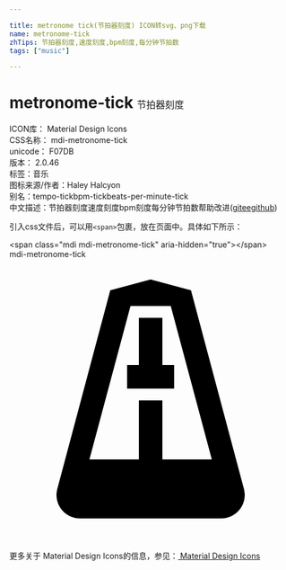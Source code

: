 ```yaml
---

title: metronome tick(节拍器刻度) ICON转svg、png下载
name: metronome-tick
zhTips: 节拍器刻度,速度刻度,bpm刻度,每分钟节拍数
tags: ["music"]

---
```


# metronome-tick  <small style="font-size: 60%;font-weight: 100">节拍器刻度</small>


<div class="detail-page">
<p>
<span>
ICON库：
<span class="badge-secondary badge">Material Design Icons</span> 
</span>
<br/>
<span>
CSS名称：
<span class="badge-secondary badge">mdi-metronome-tick</span> 
</span>
<br/>
<span>
unicode：
<span class="badge-secondary badge">F07DB</span> 
<copy-btn content='F07DB' btn-title=""></copy-btn>
<copy-btn :content='String.fromCodePoint(parseInt("F07DB", 16))' btn-title="复制U"></copy-btn>
</span>
<br/>
<span>
版本：
<span class="badge-secondary badge">2.0.46</span> 
</span><br/><span>标签：<span class="badge-light badge"><router-link to="/tags/music.html">音乐</router-link></span></span>
<br/>
<span>图标来源/作者：<span class="badge-light badge">Haley Halcyon</span></span> 
<br/>
<span>别名：<span class="badge-light badge">tempo-tick</span><span class="badge-light badge">bpm-tick</span><span class="badge-light badge">beats-per-minute-tick</span></span><br/><span class="zh-detail">中文描述：<span class="badge-primary badge">节拍器刻度</span><span class="badge-primary badge">速度刻度</span><span class="badge-primary badge">bpm刻度</span><span class="badge-primary badge">每分钟节拍数</span><span class="help-link"><span>帮助改进</span>(<a href="https://gitee.com/liuwave/icon-helper/edit/master/json/material/metronome-tick.json" target="_blank" rel="noopener noreferrer">gitee</a><a href="https://github.com/liuwave/icon-helper/edit/master/json/material/metronome-tick.json" target="_blank" rel="noopener noreferrer">github</a></span>)</span><br/>
</p>
</div>
<div class="alert alert-dark">
  <i class="mdi mdi-metronome-tick mdi-48px"></i>
  <i class="mdi mdi-metronome-tick mdi-36px"></i>
  <i class="mdi mdi-metronome-tick mdi-24px"></i>
  <i class="mdi mdi-metronome-tick mdi-18px"></i>
</div>
<div>
  <p>引入css文件后，可以用<code>&lt;span&gt;</code>包裹，放在页面中。具体如下所示：    
  </p>
  <div class="alert alert-primary" style="font-size: 14px">
    &lt;span class="mdi mdi-metronome-tick" aria-hidden="true"&gt;&lt;/span&gt;
    <copy-btn content='<span class="mdi mdi-metronome-tick" aria-hidden="true"></span>'></copy-btn>
  </div>
  <div class="alert alert-secondary">
    <i class="mdi mdi-metronome-tick"
    style="font-size: 24px"
    aria-hidden="true"></i> mdi-metronome-tick
    <copy-btn content="mdi-metronome-tick" btn-title="复制图标名称"></copy-btn>
  </div>
</div>
<div id="svg" class="svg-wrap">
<svg xmlns="http://www.w3.org/2000/svg" viewBox="0 0 24 24"><path d="M12,1.75L8.57,2.67L4.07,19.5C4.06,19.5 4,19.84 4,20C4,21.11 4.89,22 6,22H18C19.11,22 20,21.11 20,20C20,19.84 19.94,19.5 19.93,19.5L15.43,2.67L12,1.75M10.29,4H13.71L17.2,17H13V12H11V17H6.8L10.29,4M11,5V9H10V11H14V9H13V5H11Z" /></svg>
</div>
<detail full-name='mdi-metronome-tick'></detail>
    
<div><p>更多关于 Material Design Icons的信息，参见：<a target="_blank" href="https://iconhelper.cn/material.html"> Material Design Icons</a>
</p></div>
